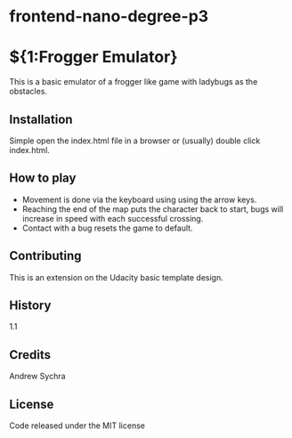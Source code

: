# frontend-nano-degree-p3
# ${1:Frogger Emulator}
This is a basic emulator of a frogger like game with ladybugs as the obstacles.
## Installation
Simple open the index.html file in a browser or (usually) double click index.html.
## How to play
- Movement is done via the keyboard using using the arrow keys.
- Reaching the end of the map puts the character back to start, bugs will increase in speed with each successful crossing.
- Contact with a bug resets the game to default.
## Contributing
This is an extension on the Udacity basic template design.
## History
1.1
## Credits
Andrew Sychra
## License
Code released under the MIT license
